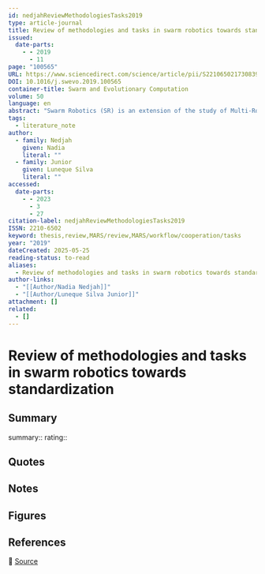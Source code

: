 ```yaml
---
id: nedjahReviewMethodologiesTasks2019
type: article-journal
title: Review of methodologies and tasks in swarm robotics towards standardization
issued:
  date-parts:
    - - 2019
      - 11
page: "100565"
URL: https://www.sciencedirect.com/science/article/pii/S2210650217308398
DOI: 10.1016/j.swevo.2019.100565
container-title: Swarm and Evolutionary Computation
volume: 50
language: en
abstract: "Swarm Robotics (SR) is an extension of the study of Multi-Robot Systems that exploits concepts of communication, coordination and collaboration among a large number of robots. The massive parallelization yielded by the robots working together can make a task faster than in the case of the usage of a single complex robot. One of the main aspects in robotic swarms is that the control is decentralized by definition and distributed among the robots of the swarm, improving the system robustness and fault-tolerance. Furthermore, this characteristic often allows the emergence of collective behaviors from the robot's interaction with each other and with the environment through their embodied sensors and actuators. In most cases, the number of inputs from sensor readings turns analytical solutions hard or even impossible. Thus, many ad-hoc approaches are contributed to deal with the situation at hand. The main goal of this review is to find out, through the study of existing research works of the field, the reason behind the lack of exploitation of swarm robotic systems in real-world applications. For this purpose, we first review the different possibilities of study in SR: physical and simulated robotic platforms, development methodologies and the variety of basic tasks and collective behaviors. We then briefly describe some fields related do SR that have a big impact on the development of SR. After that, based on existing taxonomies found in literature, we categorize existing research works regarding SR in two large main groups: those that deal with SR design and those that deal with tasks as required in SR. The review of both existing robots and techniques in the literature show a diversity of approaches to discuss SR issues. Nonetheless, it is easily noticeable from these works that there is a clamant absence of solid real-world applications of SR. An analysis of the interests and bottlenecks of this field indicates that the number of research works is smaller than those in other related areas. This suggests that, even though with many research studies, the field of SR is not yet mature enough, mainly due the absence of a universal methodology and generic robots that can be used in any, or at least in many, applications. Thus, we emphasize, discuss and analyze the urgent need for standardization of many aspects in SR, including hardware and software, as to allow a possible flourishing of SR applicability to real-world applications. This standardization could accelerate a great deal the field of SR, thus facilitating the development of SR solutions for applications that impact our daily life."
tags:
  - literature_note
author:
  - family: Nedjah
    given: Nadia
    literal: ""
  - family: Junior
    given: Luneque Silva
    literal: ""
accessed:
  date-parts:
    - - 2023
      - 3
      - 27
citation-label: nedjahReviewMethodologiesTasks2019
ISSN: 2210-6502
keyword: thesis,review,MARS/review,MARS/workflow/cooperation/tasks
year: "2019"
dateCreated: 2025-05-25
reading-status: to-read
aliases:
  - Review of methodologies and tasks in swarm robotics towards standardization
author-links:
  - "[[Author/Nadia Nedjah]]"
  - "[[Author/Luneque Silva Junior]]"
attachment: []
related:
  - []
---
```


# Review of methodologies and tasks in swarm robotics towards standardization

## Summary
summary::
rating::

## Quotes

## Notes

## Figures

## References

🔗 [Source](https://www.sciencedirect.com/science/article/pii/S2210650217308398)

